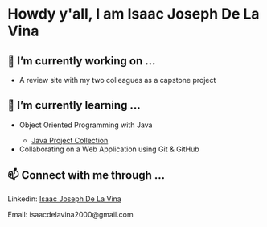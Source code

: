# Howdy y'all, I am Isaac Joseph De La Vina
<h2>🔭 I’m currently working on ...</h2>
<ul>
  <li>A review site with my two colleagues as a capstone project</li>
</ul>

<h2>🌱 I’m currently learning ...</h2>
<ul>
  <li>Object Oriented Programming with Java</li>
    <ul>
      <li><a href="https://github.com/IsaacDeLaVina/Java-Project-Collection">Java Project Collection</a></li>
    </ul>
  <li>Collaborating on a Web Application using Git & GitHub</li>
</ul>

<h2>📫 Connect with me through ...</h2>
<p>Linkedin: <a href="https://www.linkedin.com/in/isaac-joseph-de-la-vina-8a2017279/">Isaac Joseph De La Vina </a></p>
<p>Email: isaacdelavina2000@gmail.com</p>





